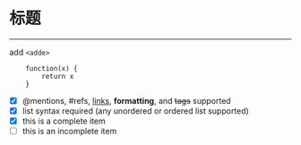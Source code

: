 # 标题

***

add `<adde>`

```javascript{.class .line-numbers .highlight=[1-2,3]}
    function(x) {
        return x
    }
```

- [x] @mentions, #refs, [links](), **formatting**, and <del>tags</del> supported
- [x] list syntax required (any unordered or ordered list supported)
- [x] this is a complete item
- [ ] this is an incomplete item